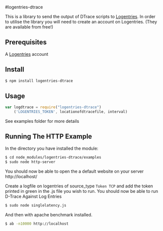 #logentries-dtrace

This is a library to send the output of DTrace scripts to [Logentries](https://logentries.com). In order to utilise the library you will need to create an account on Logentries. (They are available from free!) 

## Prerequisites

A [Logentries](https://logentries.com) account

## Install 

```bash
$ npm install logentries-dtrace
```

## Usage 
```js
var logdtrace = require("logentries-dtrace")
    ('LOGENTRIES_TOKEN', locationofdtracefile, interval)
```

See examples folder for more details

## Running The HTTP Example

In the directory you have installed the module:

```bash
$ cd node_modules/logentries-dtrace/examples
$ sudo node http-server
```

You should now be able to open the a default website on your server 
http://localhost/

Create a logfile on logentries of source_type `Token TCP` and add the token printed in green in the .js file you wish to run.
You should now be able to run D-Trace Against Log Entries

```bash
$ sudo node singlelatency.js
```

And then with apache benchmark installed.

```bash
$ ab -n10000 http://localhost
```
